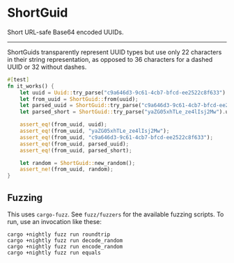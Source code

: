 # ShortGuid

Short URL-safe Base64 encoded UUIDs. 

---

ShortGuids transparently represent UUID types but use only 22 characters 
in their string representation, as opposed to 36 characters for a dashed
UUID or 32 without dashes.

```rust
#[test]
fn it_works() {
    let uuid = Uuid::try_parse("c9a646d3-9c61-4cb7-bfcd-ee2522c8f633").unwrap();
    let from_uuid = ShortGuid::from(uuid);
    let parsed_uuid = ShortGuid::try_parse("c9a646d3-9c61-4cb7-bfcd-ee2522c8f633").unwrap();
    let parsed_short = ShortGuid::try_parse("yaZG05xhTLe_ze4lIsj2Mw").unwrap();

    assert_eq!(from_uuid, uuid);
    assert_eq!(from_uuid, "yaZG05xhTLe_ze4lIsj2Mw");
    assert_eq!(from_uuid, "c9a646d3-9c61-4cb7-bfcd-ee2522c8f633");
    assert_eq!(from_uuid, parsed_uuid);
    assert_eq!(from_uuid, parsed_short);

    let random = ShortGuid::new_random();
    assert_ne!(from_uuid, random);
}
```

## Fuzzing

This uses `cargo-fuzz`. See `fuzz/fuzzers` for the available fuzzing scripts. To run, use an invocation like these:

```
cargo +nightly fuzz run roundtrip
cargo +nightly fuzz run decode_random
cargo +nightly fuzz run encode_random
cargo +nightly fuzz run equals
```
